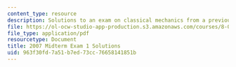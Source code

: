 ```yaml
---
content_type: resource
description: Solutions to an exam on classical mechanics from a previous semester.
file: https://ol-ocw-studio-app-production.s3.amazonaws.com/courses/8-012-physics-i-classical-mechanics-fall-2008/963f30fd7a51b7ed73cc76658141851b_2007_quiz1_sol.pdf
file_type: application/pdf
resourcetype: Document
title: 2007 Midterm Exam 1 Solutions
uid: 963f30fd-7a51-b7ed-73cc-76658141851b
---
```

